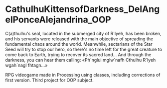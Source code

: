 # CathulhuKittensofDarkness_DelAngelPonceAlejandrina_OOP

C(a)thulhu's seal, located in the submerged city of R'lyeh, has been broken, and his servants were released with the main objective of spreading the fundamental chaos around the world. Meanwhile, sectarians of the Star Seed will try to stop our hero, so there's no time left for the great creature to come back to Earth, trying to recover its sacred land... And through the darkness, you can hear them calling: «Ph´nglui mglw´nafh Cthulhu R´lyeh wgah´nagl fhtagn...»

RPG videogame made in Processing using classes, including corrections of first version. Third project for OOP subject.

